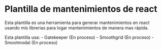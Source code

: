 # Plantilla de mantenimientos de react

Esta plantilla es una herramienta para generar mantenimientos en react usando mis librerias para logar mantenimientos de manera mas rápida.

Esta plantilla usa:
    - Gatekeeper (En proceso)
    - Smoothgrid (En proceso)
    - Smootmodal (En proceso)